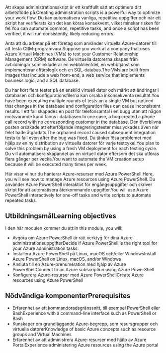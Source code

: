 <span data-ttu-id="7f81f-101">Att skapa administrationsskript är ett kraftfullt sätt att optimera ditt arbetsflöde på.</span><span class="sxs-lookup"><span data-stu-id="7f81f-101">Creating administration scripts is a powerful way to optimize your work flow.</span></span> <span data-ttu-id="7f81f-102">Du kan automatisera vanliga, repetitiva uppgifter och när ett skript har verifierats kan det kan köras konsekvent, vilket minskar risken för fel.</span><span class="sxs-lookup"><span data-stu-id="7f81f-102">You can automate common, repetitive tasks, and once a script has been verified, it will run consistently, likely reducing errors.</span></span>

<span data-ttu-id="7f81f-103">Anta att du arbetar på ett företag som använder virtuella Azure-datorer till att testa CRM-programvara.</span><span class="sxs-lookup"><span data-stu-id="7f81f-103">Suppose you work at a company that uses Azure Virtual Machines (VMs) to test your Customer Relationship Management (CRM) software.</span></span> <span data-ttu-id="7f81f-104">De virtuella datorerna skapas från avbildningar som inkluderar en webbklientdel, en webbtjänst som implementerar affärslogik och en SQL-databas.</span><span class="sxs-lookup"><span data-stu-id="7f81f-104">The VMs are built from images that include a web front-end, a web service that implements business logic, and a SQL database.</span></span>

<span data-ttu-id="7f81f-105">Du har kört flera tester på en enskild virtuell dator och märkt att ändringar i databasen och konfigurationsfilerna kan orsaka inkonsekventa resultat.</span><span class="sxs-lookup"><span data-stu-id="7f81f-105">You have been executing multiple rounds of tests on a single VM but noticed that changes in the database and configuration files can cause inconsistent results.</span></span> <span data-ttu-id="7f81f-106">I ett fall skapades en post för telefonsamtal i en bugg utan att någon motsvarande kund fanns i databasen.</span><span class="sxs-lookup"><span data-stu-id="7f81f-106">In one case, a bug created a phone call record with no corresponding customer in the database.</span></span> <span data-ttu-id="7f81f-107">Den överblivna posten orsakade att efterföljande integreringstester misslyckades även när felet hade åtgärdats.</span><span class="sxs-lookup"><span data-stu-id="7f81f-107">The orphaned record caused subsequent integration tests to fail even after the bug was fixed.</span></span> <span data-ttu-id="7f81f-108">Du tänker lösa problemet med hjälp av en ny distribution av virtuella datorer för varje testcykel.</span><span class="sxs-lookup"><span data-stu-id="7f81f-108">You plan to solve this problem by using a fresh VM deployment for each testing cycle.</span></span> <span data-ttu-id="7f81f-109">Du vill automatisera skapandet av en virtuell dator eftersom det ska utföras flera gånger per vecka.</span><span class="sxs-lookup"><span data-stu-id="7f81f-109">You want to automate the VM creation setup because it will be executed many times per week.</span></span> 

<span data-ttu-id="7f81f-110">Här visar vi hur du hanterar Azure-resurser med Azure PowerShell.</span><span class="sxs-lookup"><span data-stu-id="7f81f-110">Here, you will see how to manage Azure resources using Azure PowerShell.</span></span> <span data-ttu-id="7f81f-111">Du använder Azure PowerShell interaktivt för engångsuppgifter och skriver skript för att automatisera återkommande uppgifter.</span><span class="sxs-lookup"><span data-stu-id="7f81f-111">You will use Azure PowerShell interactively for one-off tasks and write scripts to automate repeated tasks.</span></span> 

## <a name="learning-objectives"></a><span data-ttu-id="7f81f-112">Utbildningsmål</span><span class="sxs-lookup"><span data-stu-id="7f81f-112">Learning objectives</span></span>
<span data-ttu-id="7f81f-113">I den här modulen kommer du att:</span><span class="sxs-lookup"><span data-stu-id="7f81f-113">In this module, you will:</span></span>

- <span data-ttu-id="7f81f-114">Avgöra om Azure PowerShell är rätt verktyg för dina Azure-administrationsuppgifter</span><span class="sxs-lookup"><span data-stu-id="7f81f-114">Decide if Azure PowerShell is the right tool for your Azure administration tasks</span></span>
- <span data-ttu-id="7f81f-115">Installera Azure PowerShell på Linux, macOS och/eller Windows</span><span class="sxs-lookup"><span data-stu-id="7f81f-115">Install Azure PowerShell on Linux, macOS, and/or Windows</span></span>
- <span data-ttu-id="7f81f-116">Ansluta till en Azure-prenumeration med hjälp av Azure PowerShell</span><span class="sxs-lookup"><span data-stu-id="7f81f-116">Connect to an Azure subscription using Azure PowerShell</span></span>
- <span data-ttu-id="7f81f-117">Konfigurera Azure-resurser med Azure PowerShell</span><span class="sxs-lookup"><span data-stu-id="7f81f-117">Create Azure resources using Azure PowerShell</span></span>

## <a name="prerequisites"></a><span data-ttu-id="7f81f-118">Nödvändiga komponenter</span><span class="sxs-lookup"><span data-stu-id="7f81f-118">Prerequisites</span></span>

- <span data-ttu-id="7f81f-119">Erfarenhet av ett kommandoradsgränssnitt, till exempel PowerShell eller Bash</span><span class="sxs-lookup"><span data-stu-id="7f81f-119">Experience with a command-line interface such as PowerShell or Bash</span></span>
- <span data-ttu-id="7f81f-120">Kunskaper om grundläggande Azure-begrepp, som resursgrupper och virtuella datorer</span><span class="sxs-lookup"><span data-stu-id="7f81f-120">Knowledge of basic Azure concepts such as resource groups and Virtual Machines</span></span>
- <span data-ttu-id="7f81f-121">Erfarenhet av att administrera Azure-resurser med hjälp av Azure Portal</span><span class="sxs-lookup"><span data-stu-id="7f81f-121">Experience administering Azure resources using the Azure portal</span></span>
